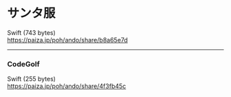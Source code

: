 サンタ服
========
  
  
Swift (743 bytes)  
https://paiza.jp/poh/ando/share/b8a65e7d  
  
  
-----
### CodeGolf  
  
  
Swift (255 bytes)  
https://paiza.jp/poh/ando/share/4f3fb45c  
